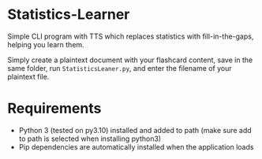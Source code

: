 # Statistics-Learner

Simple CLI program with TTS which replaces statistics with fill-in-the-gaps, helping you learn them.

Simply create a plaintext document with your flashcard content, save in the same folder, run `StatisticsLeaner.py`, and enter the filename of your plaintext file.

# Requirements

- Python 3 (tested on py3.10) installed and added to path (make sure add to path is selected when installing python3)
- Pip dependencies are automatically installed when the application loads
